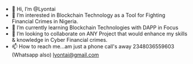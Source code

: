 - 👋 Hi, I’m @Lyontai
- 👀 I’m interested in Blockchain Technology as a Tool for Fighting Financial Crimes in Nigeria.
- 🌱 I’m currently learning Blockchain Technologies with DAPP in Focus
- 💞️ I’m looking to collaborate on ANY Project that would enhance my skills & knowledge in Cyber Financial crimes.
- 📫 How to reach me...am just a phone call's away 2348036559603 (Whatsapp also) lyontai@gmail.com

<!---
Lyontai/Lyontai is a ✨ special ✨ repository because its `README.md` (this file) appears on your GitHub profile.
You can click the Preview link to take a look at your changes.
--->
